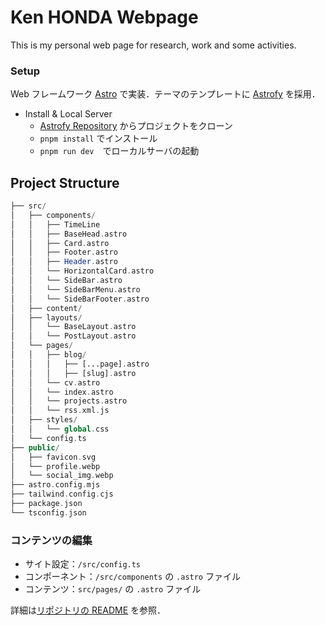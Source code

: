 # Ken HONDA Webpage

This is my personal web page for research, work and some activities.

### Setup

Web フレームワーク [Astro](https://astro.build/) で実装．テーマのテンプレートに [Astrofy](https://astro.build/themes/details/astrofy-personal-porfolio-website-template/) を採用．

- Install & Local Server
  - [Astrofy Repository](https://github.com/manuelernestog/astrofy) からプロジェクトをクローン
  - `pnpm install` でインストール
  - `pnpm run dev`　でローカルサーバの起動

## Project Structure

```php
├── src/
│   ├── components/
│   │   ├── TimeLine
│   │   ├── BaseHead.astro
│   │   ├── Card.astro
│   │   ├── Footer.astro
│   │   ├── Header.astro
│   │   └── HorizontalCard.astro
│   │   └── SideBar.astro
│   │   └── SideBarMenu.astro
│   │   └── SideBarFooter.astro
│   ├── content/
│   ├── layouts/
│   │   └── BaseLayout.astro
│   │   └── PostLayout.astro
│   └── pages/
│   │   ├── blog/
│   │   │   ├── [...page].astro
│   │   │   ├── [slug].astro
│   │   └── cv.astro
│   │   └── index.astro
│   │   └── projects.astro
│   │   └── rss.xml.js
│   ├── styles/
│   │   └── global.css
│   └── config.ts
├── public/
│   ├── favicon.svg
│   └── profile.webp
│   └── social_img.webp
├── astro.config.mjs
├── tailwind.config.cjs
├── package.json
└── tsconfig.json
```

### コンテンツの編集

- サイト設定：`/src/config.ts`
- コンポーネント：`/src/components` の `.astro` ファイル
- コンテンツ：`src/pages/` の `.astro` ファイル

詳細は[リポジトリの README](https://github.com/manuelernestog/astrofy) を参照．
